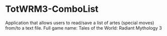 # TotWRM3-ComboList
Application that allows users to read/save a list of artes (special moves) from/to a text file. Full game name: Tales of the World: Radiant Mythology 3
